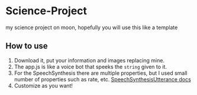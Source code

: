 # Science-Project
 my science project on moon, hopefully you will use this like a template

## How to use
1. Download it, put your information and images replacing mine.
2. The app.js is like a voice bot that speeks the `string` given to it.
3. For the SpeechSynthesis there are multiple properties, but I used small number of properties such as rate, etc. [SpeechSynthesisUtterance docs](https://developer.mozilla.org/en-US/docs/Web/API/SpeechSynthesisUtterance)
4. Customize as you want!